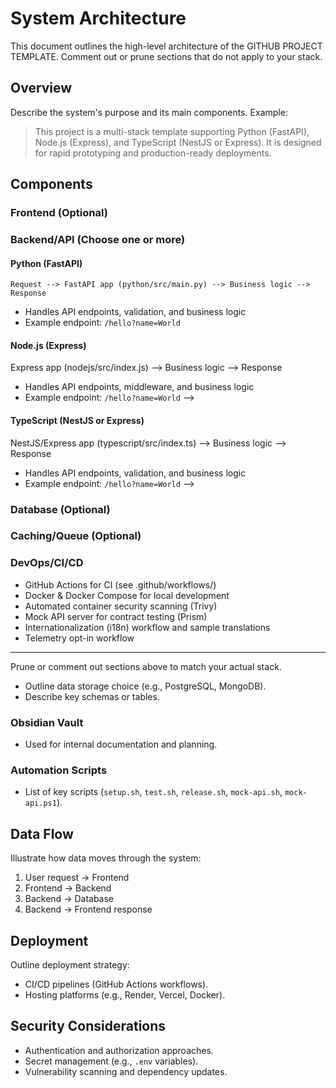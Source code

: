 
# System Architecture

This document outlines the high-level architecture of the GITHUB PROJECT TEMPLATE. Comment out or prune sections that do not apply to your stack.

## Overview

Describe the system's purpose and its main components. Example:

> This project is a multi-stack template supporting Python (FastAPI), Node.js (Express), and TypeScript (NestJS or Express). It is designed for rapid prototyping and production-ready deployments.

## Components

### Frontend (Optional)
<!--
- React SPA served from a static site host (e.g., Vercel, Netlify)
- Communicates with backend via REST API
-->

### Backend/API (Choose one or more)

#### Python (FastAPI)

```
Request --> FastAPI app (python/src/main.py) --> Business logic --> Response
```

- Handles API endpoints, validation, and business logic
- Example endpoint: `/hello?name=World`

#### Node.js (Express)
<!--
Request --> Express app (nodejs/src/index.js) --> Business logic --> Response

- Handles API endpoints, middleware, and business logic
- Example endpoint: `/hello?name=World`
-->

#### TypeScript (NestJS or Express)
<!--
Request --> NestJS/Express app (typescript/src/index.ts) --> Business logic --> Response

- Handles API endpoints, validation, and business logic
- Example endpoint: `/hello?name=World`
-->

### Database (Optional)
<!--
- PostgreSQL (default connection string in .env.example)
- Used for persistent storage
- ORM/ODM: SQLAlchemy (Python), Prisma (TypeScript), Sequelize (Node.js)
-->

### Caching/Queue (Optional)
<!--
- Redis for caching or background jobs
-->

### DevOps/CI/CD

- GitHub Actions for CI (see .github/workflows/)
- Docker & Docker Compose for local development
- Automated container security scanning (Trivy)
- Mock API server for contract testing (Prism)
- Internationalization (i18n) workflow and sample translations
- Telemetry opt-in workflow

---

Prune or comment out sections above to match your actual stack.

- Outline data storage choice (e.g., PostgreSQL, MongoDB).
- Describe key schemas or tables.

### Obsidian Vault

- Used for internal documentation and planning.

### Automation Scripts

- List of key scripts (`setup.sh`, `test.sh`, `release.sh`, `mock-api.sh`, `mock-api.ps1`).

## Data Flow

Illustrate how data moves through the system:

1. User request → Frontend
2. Frontend → Backend
3. Backend → Database
4. Backend → Frontend response

## Deployment

Outline deployment strategy:

- CI/CD pipelines (GitHub Actions workflows).
- Hosting platforms (e.g., Render, Vercel, Docker).

## Security Considerations

- Authentication and authorization approaches.
- Secret management (e.g., `.env` variables).
- Vulnerability scanning and dependency updates.
